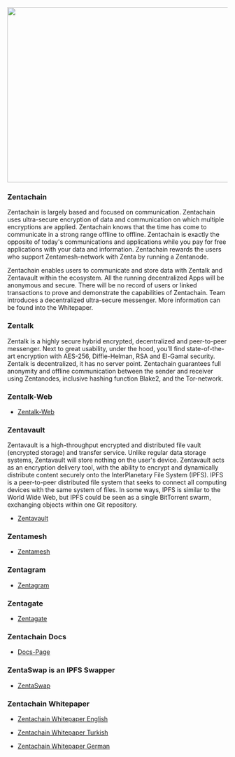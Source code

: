 
<div>
  <img src="Projectzentachain.png" height="400" width="780"></img>
</div>

### Zentachain

Zentachain is largely based and focused on communication. Zentachain uses ultra-secure encryption of data and communication on which multiple encryptions are applied. Zentachain knows that the time has come to communicate in a strong range offline to offline. Zentachain is exactly the opposite of today's communications and applications while you pay for free applications with your data and information. Zentachain rewards the users who support Zentamesh-network with Zenta by running a Zentanode.

Zentachain enables users to communicate and store data with Zentalk and Zentavault within the ecosystem. All the running decentralized Apps will be anonymous and secure. There will be no record of users or linked transactions to prove and demonstrate the capabilities of Zentachain. Team introduces a decentralized ultra-secure messenger. More information can be found into the Whitepaper.

### Zentalk

Zentalk is a highly secure hybrid encrypted, decentralized and peer-to-peer messenger. Next to great usability, under the hood, you’ll find state-of-the-art encryption with AES-256, Diffie-Helman, RSA and El-Gamal security. Zentalk is decentralized, it has no server point. Zentachain guarantees full anonymity and offline communication between the sender and receiver using Zentanodes, inclusive hashing function Blake2, and the Tor-network.

### Zentalk-Web

* [Zentalk-Web](https://zentalk.chat)

### Zentavault

Zentavault is a high-throughput encrypted and distributed file vault (encrypted storage) and transfer service. Unlike regular data storage systems, Zentavault will store nothing on the user's device. Zentavault acts as an encryption delivery tool, with the ability to encrypt and dynamically distribute content securely onto the InterPlanetary File System (IPFS). IPFS is a peer-to-peer distributed file system that seeks to connect all computing devices with the same system of files. In some ways, IPFS is similar to the World Wide Web, but IPFS could be seen as a single BitTorrent swarm, exchanging objects within one Git repository.

* [Zentavault](https://github.com/ZentaChain/Zentavault)

### Zentamesh

* [Zentamesh](https://github.com/ZentaChain/Zentamesh)

### Zentagram

* [Zentagram](https://github.com/ZentaChain/Zentagram)

### Zentagate

* [Zentagate](https://github.com/ZentaChain/Zentamesh)

### Zentachain Docs

* [Docs-Page](https://github.com/ZentaChain/ZentaDocs)

### ZentaSwap is an IPFS Swapper

 * [ZentaSwap](https://github.com/ZentaChain/ZentaSwap)

### Zentachain Whitepaper

* [Zentachain Whitepaper English](https://zentachain.io/documents/Zentachain_Whitepaper.pdf)

* [Zentachain Whitepaper Turkish](https://zentachain.io/documents/ZentachainTurkishWhitepaper.pdf)

* [Zentachain Whitepaper German](https://zentachain.io/documents/Zentachain_Whitepaper_German.pdf)
